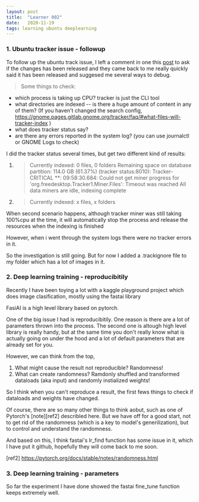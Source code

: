 ```yaml
---
layout: post
title:  "Learner 002"
date:   2020-11-19
tags: learning ubuntu deeplearning
---
```


### 1. Ubuntu tracker issue - followup

To follow up the ubuntu track issue, I left a comment in one this [post][reference1] to ask if the changes has been released and they came back to me really quickly said it has been released and suggesed me several ways to debug.

> Some things to check:
* which process is taking up CPU? tracker is just the CLI tool
* what directories are indexed -- is there a huge amount of content in any of them? (If you haven't changed the search config, https://gnome.pages.gitlab.gnome.org/tracker/faq/#what-files-will-tracker-index )
* what does tracker status say?
* are there any errors reported in the system log? (you can use journalctl or GNOME Logs to check)

I did the tracker status several times, but get two different kind of results:
1. > Currently indexed: 0 files, 0 folders
Remaining space on database partition: 114.0 GB (61.37%)
(tracker status:8010): Tracker-CRITICAL **: 09:58:30.684: Could not get miner progress for 'org.freedesktop.Tracker1.Miner.Files': Timeout was reached
All data miners are idle, indexing complete

2. > Currently indexed: x files, x folders

When second scenario happens, although tracker miner was still taking 100%cpu at the time, it will automatically stop the process and release the resources when the indexing is finished

However, when i went through the system logs there were no tracker errors in it. 

So the investigation is still going. But for now I added a .trackignore file to my folder which has a lot of images in it.


[reference1]:https://gitlab.gnome.org/GNOME/tracker-miners/-/issues/117



### 2. Deep learning training - reproducibitily 

Recently I have been toying a lot with a kaggle playground project which does image clasification, mostly using the fastai library

FasiAI is a high level library based on pytorch. 

One of the big issue I had is reproducibitily. One reason is there are a lot of parameters thrown into the process.  The second one is altough high level library is really handy, but at the same time you don't really know what is actually going on under the hood and a lot of default parameters that are already set for you. 

However, we can think from the top, 
1. What might cause the result not reproducible? Randomness! 
2. What can create randomness? Ramdonly shuffled and transformed dataloads (aka input) and randomly instialized weights!

So I think when you can't reproduce a result, the first fews things to check if dataloads and weights have changed.

Of course, there are so many other things to think aobut, such as one of Pytorch's [note][ref2] describled here. But we have off for a good start, not to get rid of the randomness (which is a key to model's generilization), but to control and understand the randomness.

And based on this, I think fastai's lr_find function has some issue in it, which I have put it github, hopefully they will come back to me soon.

[ref2] https://pytorch.org/docs/stable/notes/randomness.html


### 3. Deep learning training - parameters

So far the experiment I have done showed the fastai fine_tune function keeps extremely well.

